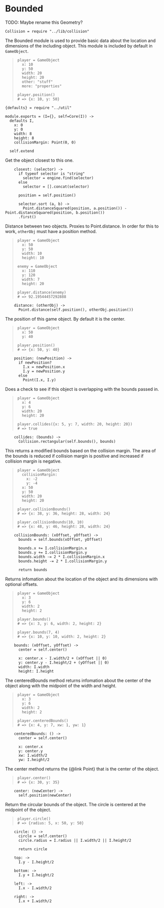 Bounded
=======

TODO: Maybe rename this Geometry?

    Collision = require "../lib/collision"

The Bounded module is used to provide basic data about the
location and dimensions of the including object. This module is included
by default in `GameObject`.

>     player = GameObject
>       x: 10
>       y: 50
>       width: 20
>       height: 20
>       other: "stuff"
>       more: "properties"
>
>     player.position()
>     # => {x: 10, y: 50}

    {defaults} = require "../util"

    module.exports = (I={}, self=Core(I)) ->
      defaults I,
        x: 0
        y: 0
        width: 8
        height: 8
        collisionMargin: Point(0, 0)

      self.extend

Get the object closest to this one.

        closest: (selector) ->
          if typeof selector is "string"
            selector = engine.find(selector)
          else
            selector = [].concat(selector)

          position = self.position()

          selector.sort (a, b) ->
            Point.distanceSquared(position, a.position()) - Point.distanceSquared(position, b.position())
          .first()

Distance between two objects. Proxies to Point.distance.
In order for this to work, `otherObj` must have a
position method.

>     player = GameObject
>       x: 50
>       y: 50
>       width: 10
>       height: 10
>
>     enemy = GameObject
>       x: 110
>       y: 120
>       width: 7
>       height: 20
>
>     player.distance(enemy)
>     # => 92.19544457292888

        distance: (otherObj) ->
          Point.distance(self.position(), otherObj.position())

The position of this game object. By default it is the center.

>     player = GameObject
>       x: 50
>       y: 40
>
>     player.position()
>     # => {x: 50, y: 40}

        position: (newPosition) ->
          if newPosition?
            I.x = newPosition.x
            I.y = newPosition.y
          else
            Point(I.x, I.y)

Does a check to see if this object is overlapping with the bounds passed in.

>     player = GameObject
>       x: 4
>       y: 6
>       width: 20
>       height: 20
>
>     player.collides({x: 5, y: 7, width: 20, height: 20})
>     # => true

        collides: (bounds) ->
          Collision.rectangular(self.bounds(), bounds)

This returns a modified bounds based on the collision margin.
The area of the bounds is reduced if collision margin is positive
and increased if collision margin is negative.

>     player = GameObject
>       collisionMargin:
>         x: -2
>         y: -4
>       x: 50
>       y: 50
>       width: 20
>       height: 20
>
>     player.collisionBounds()
>     # => {x: 38, y: 36, height: 28, width: 24}
>
>     player.collisionBounds(10, 10)
>     # => {x: 48, y: 46, height: 28, width: 24}

        collisionBounds: (xOffset, yOffset) ->
          bounds = self.bounds(xOffset, yOffset)

          bounds.x += I.collisionMargin.x
          bounds.y += I.collisionMargin.y
          bounds.width -= 2 * I.collisionMargin.x
          bounds.height -= 2 * I.collisionMargin.y

          return bounds

Returns infomation about the location of the object and its dimensions with optional offsets.

>     player = GameObject
>       x: 3
>       y: 6
>       width: 2
>       height: 2
>
>     player.bounds()
>     # => {x: 3, y: 6, width: 2, height: 2}
>
>     player.bounds(7, 4)
>     # => {x: 10, y: 10, width: 2, height: 2}

        bounds: (xOffset, yOffset) ->
          center = self.center()

          x: center.x - I.width/2 + (xOffset || 0)
          y: center.y - I.height/2 + (yOffset || 0)
          width: I.width
          height: I.height

The centeredBounds method returns infomation about the center
of the object along with the midpoint of the width and height.

>     player = GameObject
>       x: 3
>       y: 6
>       width: 2
>       height: 2
>
>     player.centeredBounds()
>     # => {x: 4, y: 7, xw: 1, yw: 1}

        centeredBounds: () ->
          center = self.center()

          x: center.x
          y: center.y
          xw: I.width/2
          yw: I.height/2


The center method returns the {@link Point} that is
the center of the object.

>     player.center()
>     # => {x: 30, y: 35}

        center: (newCenter) ->
          self.position(newCenter)

Return the circular bounds of the object. The circle is
centered at the midpoint of the object.

>     player.circle()
>     # => {radius: 5, x: 50, y: 50}

        circle: () ->
          circle = self.center()
          circle.radius = I.radius || I.width/2 || I.height/2

          return circle

        top: ->
          I.y - I.height/2

        bottom: ->
          I.y + I.height/2

        left: ->
          I.x - I.width/2

        right: ->
          I.x + I.width/2
